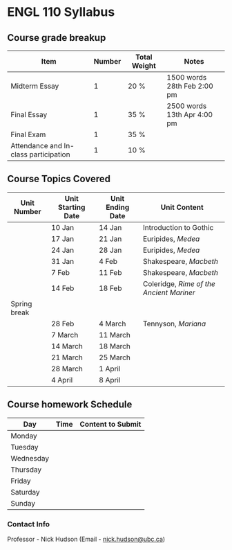 # ENGL 110 Syllabus

## Course grade breakup
| Item                                  | Number | Total Weight | Notes                          |
| ------------------------------------- | ------ | ------------ | ------------------------------ |
| Midterm Essay                         | 1      | 20 %         | 1500 words    28th Feb 2:00 pm |
| Final Essay                           | 1      | 35 %         | 2500 words    13th Apr 4:00 pm |
| Final Exam                            | 1      | 35 %         |                                |
| Attendance and In-class participation | 1      | 10 %         |                                |

## Course Topics Covered

| Unit Number  | Unit Starting Date | Unit Ending Date | Unit Content                             |
| ------------ | ------------------ | ---------------- | ---------------------------------------- |
|              | 10 Jan             | 14 Jan           | Introduction to Gothic                   |
|              | 17 Jan             | 21 Jan           | Euripides, *Medea*                       |
|              | 24 Jan             | 28 Jan           | Euripides, *Medea*                       |
|              | 31 Jan             | 4 Feb            | Shakespeare, *Macbeth*                   |
|              | 7 Feb              | 11 Feb           | Shakespeare, *Macbeth*                   |
|              | 14 Feb             | 18 Feb           | Coleridge, *Rime of the Ancient Mariner* |
| Spring break |                    |                  |                                          |
|              | 28 Feb             | 4 March          | Tennyson, *Mariana*                      |
|              | 7 March            | 11 March         |                                          |
|              | 14 March           | 18 March         |                                          |
|              | 21 March           | 25 March         |                                          |
|              | 28 March           | 1 April          |                                          |
|              | 4 April            | 8 April          |                                          |





## Course homework Schedule
| Day       | Time | Content to Submit |
| --------- | ---- | ----------------- |
| Monday    |      |                   |
| Tuesday   |      |                   |
| Wednesday |      |                   |
| Thursday  |      |                   |
| Friday    |      |                   |
| Saturday  |      |                   |
| Sunday    |      |                   |


### Contact Info

Professor - Nick Hudson (Email - nick.hudson@ubc.ca)

